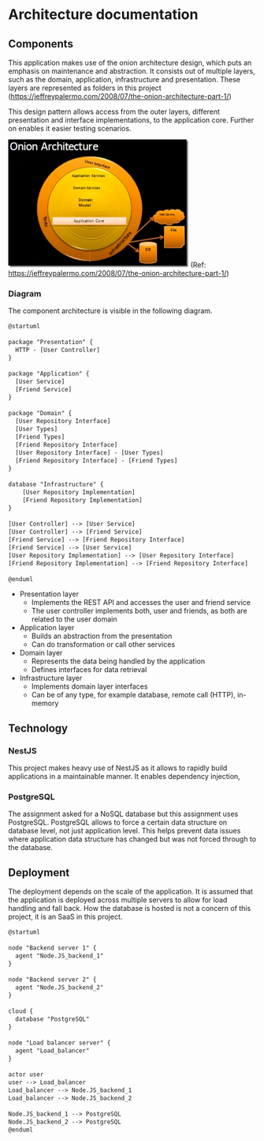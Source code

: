 # Architecture documentation

## Components

This application makes use of the onion architecture design, which puts an emphasis on maintenance and abstraction.
It consists out of multiple layers, such as the domain, application, infrastructure and presentation. These layers are represented as folders in this project (https://jeffreypalermo.com/2008/07/the-onion-architecture-part-1/)

This design pattern allows access from the outer layers, different presentation and interface implementations, to the application core. Further on enables it easier testing scenarios.

![img.png](img.png) 
(Ref: https://jeffreypalermo.com/2008/07/the-onion-architecture-part-1/)



### Diagram

The component architecture is visible in the following diagram.

```puml
@startuml

package "Presentation" {
  HTTP - [User Controller]  
}

package "Application" {
  [User Service]
  [Friend Service]
}

package "Domain" {
  [User Repository Interface]
  [User Types]
  [Friend Types]
  [Friend Repository Interface]
  [User Repository Interface] - [User Types]
  [Friend Repository Interface] - [Friend Types]
}

database "Infrastructure" {
    [User Repository Implementation]
    [Friend Repository Implementation]
}

[User Controller] --> [User Service]
[User Controller] --> [Friend Service]
[Friend Service] --> [Friend Repository Interface]
[Friend Service] --> [User Service]
[User Repository Implementation] --> [User Repository Interface]
[Friend Repository Implementation] --> [Friend Repository Interface]

@enduml
```

- Presentation layer
    - Implements the REST API and accesses the user and friend service
    - The user controller implements both, user and friends, as both are related to the user domain
- Application layer
    - Builds an abstraction from the presentation
    - Can do transformation or call other services
- Domain layer
    - Represents the data being handled by the application
    - Defines interfaces for data retrieval
- Infrastructure layer
    - Implements domain layer interfaces
    - Can be of any type, for example database, remote call (HTTP), in-memory

## Technology


### NestJS

This project makes heavy use of NestJS as it allows to rapidly build applications in a maintainable manner. It enables dependency injection,

### PostgreSQL

The assignment asked for a NoSQL database but this assignment uses PostgreSQL. 
PostgreSQL allows to force a certain data structure on database level, not just application level. 
This helps prevent data issues where application data structure has changed but was not forced through to the database.

## Deployment

The deployment depends on the scale of the application. 
It is assumed that the application is deployed across multiple servers to allow for load handling and fall back. How the database is hosted is not a concern of this project, it is an SaaS in this project.

```puml
@startuml

node "Backend server 1" {
  agent "Node.JS_backend_1"
}

node "Backend server 2" {
  agent "Node.JS_backend_2"
}

cloud {
  database "PostgreSQL"
}

node "Load balancer server" {
  agent "Load_balancer"
}

actor user
user --> Load_balancer
Load_balancer --> Node.JS_backend_1
Load_balancer --> Node.JS_backend_2

Node.JS_backend_1 --> PostgreSQL
Node.JS_backend_2 --> PostgreSQL
@enduml
```
